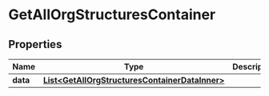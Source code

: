 

# GetAllOrgStructuresContainer


## Properties

| Name | Type | Description | Notes |
|------------ | ------------- | ------------- | -------------|
|**data** | [**List&lt;GetAllOrgStructuresContainerDataInner&gt;**](GetAllOrgStructuresContainerDataInner.md) |  |  [optional] |



